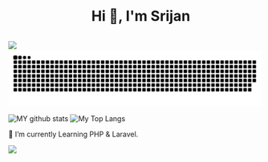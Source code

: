 
<div id="user-content-toc">
<ul align="center">
<summary><h1 style="display: inline-block">Hi 👋, I'm Srijan</h1></summary>
</ul>
</div>

<img src="https://user-images.githubusercontent.com/73097560/115834477-dbab4500-a447-11eb-908a-139a6edaec5c.gif">


<div align="center">
<img  src="https://github.com/1999AZZAR/1999AZZAR/blob/main/resources/img/grid-snake.svg"
alt="snake" /></a>
</div>

![MY github stats](https://github-readme-stats.vercel.app/api?username=srijan-lamichhane&show_icons=true&theme=tokyonight)
![My Top Langs](https://github-readme-stats.vercel.app/api/top-langs/?username=srijan-lamichhane&theme=tokyonight&layout=compact)

🌱 I’m currently Learning PHP & Laravel.

<a href="https://www.youtube.com/watch?v=dQw4w9WgXcQ"><img src="https://user-images.githubusercontent.com/73097560/115834477-dbab4500-a447-11eb-908a-139a6edaec5c.gif"></a>
